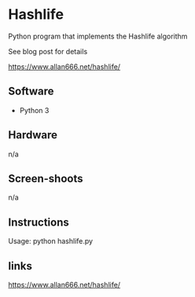 # Hashlife

Python program that implements the Hashlife algorithm 

See blog post for details

https://www.allan666.net/hashlife/

## Software

- Python 3

## Hardware

n/a

## Screen-shoots

n/a

## Instructions

Usage: python hashlife.py

## links

https://www.allan666.net/hashlife/

